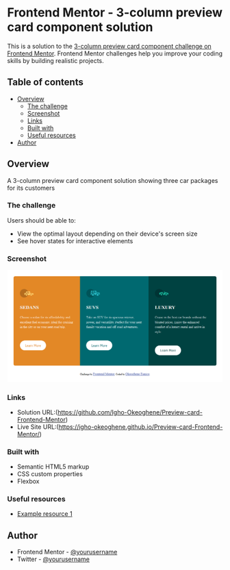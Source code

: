 # Frontend Mentor - 3-column preview card component solution

This is a solution to the [3-column preview card component challenge on Frontend Mentor](https://www.frontendmentor.io/challenges/3column-preview-card-component-pH92eAR2-). Frontend Mentor challenges help you improve your coding skills by building realistic projects.

## Table of contents

- [Overview](#overview)
  - [The challenge](#the-challenge)
  - [Screenshot](#screenshot)
  - [Links](#links)
  - [Built with](#built-with)
  - [Useful resources](#useful-resources)
- [Author](#author)

## Overview

A 3-column preview card component solution showing three car packages for its customers

### The challenge

Users should be able to:

- View the optimal layout depending on their device's screen size
- See hover states for interactive elements

### Screenshot

![](./screenshot.png)

### Links

- Solution URL:(https://github.com/Igho-Okeoghene/Preview-card-Frontend-Mentor)
- Live Site URL:(https://igho-okeoghene.github.io/Preview-card-Frontend-Mentor/)

### Built with

- Semantic HTML5 markup
- CSS custom properties
- Flexbox

### Useful resources

- [Example resource 1](https://www.w3schools.com/css)

## Author

- Frontend Mentor - [@yourusername](https://www.frontendmentor.io/profile/Igho-Okeoghene)
- Twitter - [@yourusername](https://www.twitter.com/Okeogheneigho)
